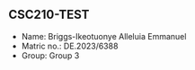 ## CSC210-TEST

- Name: Briggs-Ikeotuonye Alleluia Emmanuel
- Matric no.: DE.2023/6388
- Group: Group 3
